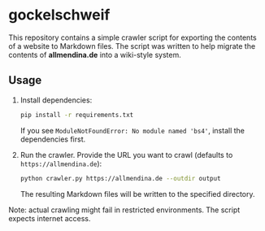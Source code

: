 # gockelschweif

This repository contains a simple crawler script for exporting the contents of a website to Markdown files. The script was written to help migrate the contents of **allmendina.de** into a wiki-style system.

## Usage

1. Install dependencies:
   ```bash
   pip install -r requirements.txt
   ```
   If you see `ModuleNotFoundError: No module named 'bs4'`, install the dependencies first.

2. Run the crawler. Provide the URL you want to crawl (defaults to
   `https://allmendina.de`):
   ```bash
   python crawler.py https://allmendina.de --outdir output

   ```
   The resulting Markdown files will be written to the specified directory.

Note: actual crawling might fail in restricted environments. The script expects internet access.

